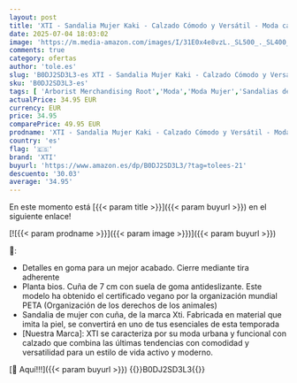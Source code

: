 ```yaml
---
layout: post
title: 'XTI - Sandalia Mujer Kaki - Calzado Cómodo y Versátil - Moda casual - Modelo 14384806  Talla 38 '
date: 2025-07-04 18:03:02
image: 'https://m.media-amazon.com/images/I/31E0x4e8vzL._SL500_._SL400_.jpg'
comments: true
category: ofertas
author: 'tole.es'
slug: 'B0DJ2SD3L3-es XTI - Sandalia Mujer Kaki - Calzado Cómodo y Versátil -...'
sku: 'B0DJ2SD3L3-es'
tags: [ 'Arborist Merchandising Root','Moda','Moda Mujer','Sandalias de vestir para mujer','Sandalias y chanclas para mujer','Self Service','Special Features Stores','Top Brands Fashion Selection','Top brands','Zapatos para mujer','c8538d25-3af9-48d3-aeff-5f3ce5572a36_0','c8538d25-3af9-48d3-aeff-5f3ce5572a36_2101','c8538d25-3af9-48d3-aeff-5f3ce5572a36_3901','c8538d25-3af9-48d3-aeff-5f3ce5572a36_5001','sandalia','top brands_shoes','xti','🇪🇸', ]
actualPrice: 34.95 EUR
currency: EUR
price: 34.95
comparePrice: 49.95 EUR
prodname: 'XTI - Sandalia Mujer Kaki - Calzado Cómodo y Versátil - Moda casual - Modelo 14384806  Talla 38 '
country: 'es'
flag: '🇪🇸'
brand: 'XTI'
buyurl: 'https://www.amazon.es/dp/B0DJ2SD3L3/?tag=tolees-21'
descuento: '30.03'
average: '34.95'
---
```


En este momento está [{{< param title >}}]({{< param buyurl >}}) en el siguiente enlace!

[![{{< param prodname >}}]({{< param image >}})]({{< param buyurl >}})

🔎:

- Detalles en goma para un mejor acabado. Cierre mediante tira adherente
- Planta bios. Cuña de 7 cm con suela de goma antideslizante. Este modelo ha obtenido el certificado vegano por la organización mundial PETA (Organización de los derechos de los animales)
- Sandalia de mujer con cuña, de la marca Xti. Fabricada en material que imita la piel, se convertirá en uno de tus esenciales de esta temporada
- [Nuestra Marca]: XTI se caracteriza por su moda urbana y funcional con calzado que combina las últimas tendencias con comodidad y versatilidad para un estilo de vida activo y moderno.

[🛒 Aquí!!!]({{< param buyurl >}})
{{<world>}}B0DJ2SD3L3{{</world>}}
